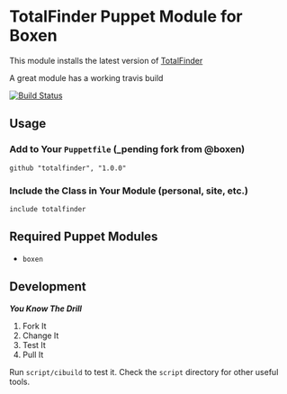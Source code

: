 # TotalFinder Puppet Module for Boxen

This module installs the latest version of [TotalFinder](http://totalfinder.binaryage.com/)

A great module has a working travis build

[![Build Status](https://travis-ci.org/pseudomuto/puppet-totalfinder.png?branch=master)](https://travis-ci.org/pseudomuto/puppet-totalfinder)

## Usage

### Add to Your `Puppetfile` (_pending fork from @boxen)

```puppet
github "totalfinder", "1.0.0"
```

### Include the Class in Your Module (personal, site, etc.)

```puppet
include totalfinder
```

## Required Puppet Modules

* `boxen`

## Development

_**You Know The Drill**_

1. Fork It
2. Change It
3. Test It
4. Pull It

Run `script/cibuild` to test it. Check the `script` directory for other useful tools.
